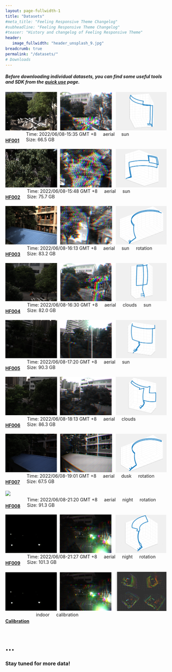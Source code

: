 ```yaml
---
layout: page-fullwidth-1
title: "Datasets"
#meta_title: "Feeling Responsive Theme Changelog"
#subheadline: "Feeling Responsive Theme Changelog"
#teaser: "History and changelog of Feeling Responsive Theme"
header:
   image_fullwidth: "header_unsplash_9.jpg"
breadcrumb: true
permalink: "/datasets/"
# Downloads
---
```

##### Before downloading individual datasets, you can find some useful tools and SDK from the <a href="../quick_use">quick use</a> page. 

<div class="row listing listing-link listing-odd">
      <div class="large-6 medium-6 small-12 columns">
         <a href="./hf001">
            <img id="thumb-1" src="../data_image/aerial_01/1.png"/>
         </a>
      </div>
      <div class="large-6 medium-6 small-12 columns">
         <a href="./hf001">
            <h4>HF001</h4>
         </a>
         Time: 2022/06/08-15:35 GMT +8<br/>
         Size: 66.5 GB<br/>
         <span class="icon-price-tag pr10">aerial</span>
         <span class="icon-price-tag pr10">sun</span>
      </div>
</div>

<div class="row listing listing-link listing-odd">
      <div class="large-6 medium-6 small-12 columns">
         <a href="./hf002">
            <img id="thumb-1" src="../data_image/aerial_02/1.png"/>
         </a>
      </div>
      <div class="large-6 medium-6 small-12 columns">
         <a href="./hf002">
            <h4>HF002</h4>
         </a>
         Time: 2022/06/08-15:48 GMT +8<br/>
         Size: 75.7 GB<br/>
         <span class="icon-price-tag pr10">aerial</span>
         <span class="icon-price-tag pr10">sun</span>
      </div>
</div>

<div class="row listing listing-link listing-odd">
      <div class="large-6 medium-6 small-12 columns">
         <a href="./hf003">
            <img id="thumb-1" src="../data_image/aerial_03/1.png"/>
         </a>
      </div>
      <div class="large-6 medium-6 small-12 columns">
         <a href="./hf003">
            <h4>HF003</h4>
         </a>
         Time: 2022/06/08-16:13 GMT +8<br/>
         Size: 83.2 GB<br/>
         <span class="icon-price-tag pr10">aerial</span>
         <span class="icon-price-tag pr10">sun</span>
         <span class="icon-price-tag pr10">rotation</span>
      </div>
</div>

<div class="row listing listing-link listing-odd">
      <div class="large-6 medium-6 small-12 columns">
         <a href="./hf004">
            <img id="thumb-1" src="../data_image/aerial_04/1.png"/>
         </a>
      </div>
      <div class="large-6 medium-6 small-12 columns">
         <a href="./hf004">
            <h4>HF004</h4>
         </a>
         Time: 2022/06/08-16:30 GMT +8<br/>
         Size: 82.0 GB<br/>
         <span class="icon-price-tag pr10">aerial</span>
         <span class="icon-price-tag pr10">clouds</span>
         <span class="icon-price-tag pr10">sun</span>
      </div>
</div>

<div class="row listing listing-link listing-odd">
      <div class="large-6 medium-6 small-12 columns">
         <a href="./HF005">
            <img id="thumb-1" src="../data_image/aerial_05/1.png"/>
         </a>
      </div>
      <div class="large-6 medium-6 small-12 columns">
         <a href="./HF005">
            <h4>HF005</h4>
         </a>
         Time: 2022/06/08-17:20 GMT +8<br/>
         Size: 90.3 GB<br/>
         <span class="icon-price-tag pr10">aerial</span>
         <span class="icon-price-tag pr10">sun</span>
      </div>
</div>

<div class="row listing listing-link listing-odd">
      <div class="large-6 medium-6 small-12 columns">
         <a href="./HF006">
            <img id="thumb-1" src="../data_image/aerial_06/1.png"/>
         </a>
      </div>
      <div class="large-6 medium-6 small-12 columns">
         <a href="./HF006">
            <h4>HF006</h4>
         </a>
         Time: 2022/06/08-18:13 GMT +8<br/>
         Size: 86.3 GB<br/>
         <span class="icon-price-tag pr10">aerial</span>
         <span class="icon-price-tag pr10">clouds</span>
      </div>
</div>

<div class="row listing listing-link listing-odd">
      <div class="large-6 medium-6 small-12 columns">
         <a href="./hf007">
            <img id="thumb-1" src="../data_image/aerial_07/1.png"/>
         </a>
      </div>
      <div class="large-6 medium-6 small-12 columns">
         <a href="./hf007">
            <h4>HF007</h4>
         </a>
         Time: 2022/06/08-19:01 GMT +8<br/>
         Size: 67.5 GB<br/>
         <span class="icon-price-tag pr10">aerial</span>
         <span class="icon-price-tag pr10">dusk</span>
         <span class="icon-price-tag pr10">rotation</span>
      </div>
</div>

<div class="row listing listing-link listing-odd">
      <div class="large-6 medium-6 small-12 columns">
         <a href="./HF008">
            <img id="thumb-1" src="../data_image/aerial_08/1.png"/>
         </a>
      </div>
      <div class="large-6 medium-6 small-12 columns">
         <a href="./HF008">
            <h4>HF008</h4>
         </a>
         Time: 2022/06/08-21:20 GMT +8<br/>
         Size: 91.3 GB<br/>
         <span class="icon-price-tag pr10">aerial</span>
         <span class="icon-price-tag pr10">night</span>
         <span class="icon-price-tag pr10">rotation</span>
      </div>
</div>

<div class="row listing listing-link listing-odd">
      <div class="large-6 medium-6 small-12 columns">
         <a href="./HF009">
            <img id="thumb-1" src="../data_image/aerial_09/1.png"/>
         </a>
      </div>
      <div class="large-6 medium-6 small-12 columns">
         <a href="./HF009">
            <h4>HF009</h4>
         </a>
         Time: 2022/06/08-21:27 GMT +8<br/>
         Size: 101.3 GB<br/>
         <span class="icon-price-tag pr10">aerial</span>
         <span class="icon-price-tag pr10">night</span>
         <span class="icon-price-tag pr10">rotation</span>
      </div>
</div>

<div class="row listing listing-link listing-odd">
      <div class="large-6 medium-6 small-12 columns">
         <a href="./calibdata">
            <img id="thumb-1" src="../data_image/calibration/1.png"/>
         </a>
      </div>
      <div class="large-6 medium-6 small-12 columns">
         <a href="./HF009">
            <h4>Calibration</h4>
         </a>
         <span class="icon-price-tag pr10">indoor</span>
         <span class="icon-price-tag pr10">calibration</span>
      </div>
</div>

# ...

### Stay tuned for more data!